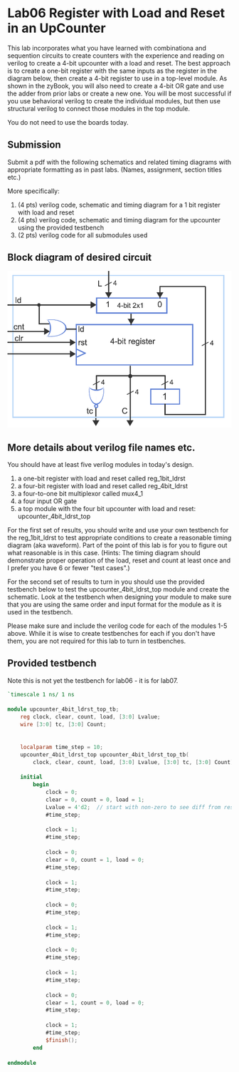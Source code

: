 # Lab06 Register with Load and Reset in an UpCounter
This lab incorporates what you have learned with combinationa and sequention circuits to create counters
with the experience and reading on verilog to create a 4-bit upcounter with a load and reset. The best approach
is to create a one-bit register with the same inputs as the register in the diagram below, then create a 4-bit register
to use in a top-level module. As shown in the zyBook, you will also need to create a 4-bit OR gate and use the adder from
prior labs or create a new one. You will be most successful if you use behavioral verilog to create the individual modules,
but then use structural verilog to connect those modules in the top module.

You do not need to use the boards today.

## Submission
Submit a pdf with the following schematics and related timing diagrams
with appropriate formatting as in past labs. (Names, assignment, section titles etc.)

More specifically:
1) (4 pts) verilog code, schematic and timing diagram for a 1 bit register with load and reset
2) (4 pts) verilog code, schematic and timing diagram for the upcounter using the provided testbench
3) (2 pts) verilog code for all submodules used

## Block diagram of desired circuit

![upcounter](upcounter4bit_ld_rst.png)

## More details about verilog file names etc.
You should have at least five verilog modules in today's design. 
1) a one-bit register with load and reset called reg_1bit_ldrst
2) a four-bit register with load and reset called reg_4bit_ldrst
3) a four-to-one bit multiplexor called mux4_1
4) a four input OR gate
5) a top module with the four bit upcounter with load and reset: upcounter_4bit_ldrst_top

For the first set of results, you should write and use your own testbench for the reg_1bit_ldrst to test appropriate 
conditions to create a reasonable timing diagram (aka waveform). Part of the point of this lab is for you to figure out
what reasonable is in this case. (Hints: The timing diagram should demonstrate proper operation of the load, reset 
and count at least once and I prefer you have 6 or fewer "test cases".)

For the second set of results to turn in you should use the provided testbench below to test the upcounter_4bit_ldrst_top
module and create the schematic. Look at the testbench when designing your module to make sure that you are using the same
order and input format for the module as it is used in the testbench.

Please make sure and include the verilog code for each of the modules 1-5 above. While it is wise to create testbenches
for each if you don't have them, you are not required for this lab to turn in testbenches.

## Provided testbench

Note this is not yet the testbench for lab06 - it is for lab07.
```verilog
`timescale 1 ns/ 1 ns

module upcounter_4bit_ldrst_top_tb;
    reg clock, clear, count, load, [3:0] Lvalue;
    wire [3:0] tc, [3:0] Count;
    
       
    localparam time_step = 10;
    upcounter_4bit_ldrst_top upcounter_4bit_ldrst_top_tb(
        clock, clear, count, load, [3:0] Lvalue, [3:0] tc, [3:0] Count);
    
    initial
        begin           
            clock = 0;
            clear = 0, count = 0, load = 1;
            Lvalue = 4'd2;  // start with non-zero to see diff from reset
            #time_step;
            
            clock = 1;
            #time_step;
                      
            clock = 0;
            clear = 0, count = 1, load = 0;
            #time_step;
                                              
            clock = 1;
            #time_step;
                        
            clock = 0;
            #time_step;
                 
            clock = 1;
            #time_step;
                       
            clock = 0;
            #time_step;
                 
            clock = 1;
            #time_step;

            clock = 0;
            clear = 1, count = 0, load = 0;
            #time_step;

            clock = 1;
            #time_step;
            $finish();         
        end
    
endmodule

```
